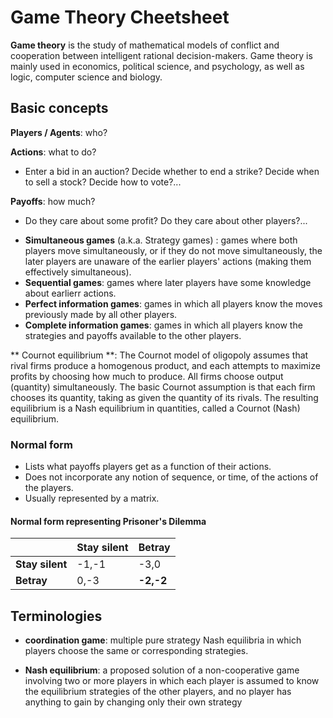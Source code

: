 # Game Theory Cheetsheet

**Game theory** is the study of mathematical models of conflict and cooperation between intelligent rational decision-makers. Game theory is mainly used in economics, political science, and psychology, as well as logic, computer science and biology.

## Basic concepts

**Players / Agents**: who?

**Actions**: what to do?
- Enter a bid in an auction? Decide whether to end a strike? Decide when to sell a stock? Decide how to vote?...

**Payoffs**: how much?
- Do they care about some profit? Do they care about other players?...

* __Simultaneous games__ (a.k.a. Strategy games) : games where both players move simultaneously, or if they do not move simultaneously, the later players are unaware of the earlier players' actions (making them effectively simultaneous).
* __Sequential games__: games where later players have some knowledge about earlierr actions.
* __Perfect information games__: games in which all players know the moves previously made by all other players.
* __Complete information games__: games in which all players know the strategies and payoffs available to the other players.

** Cournot equilibrium **: The Cournot model of oligopoly assumes that rival firms produce a homogenous product, and each attempts to maximize profits by choosing how much to produce. All firms choose output (quantity) simultaneously. The basic Cournot assumption is that each firm chooses its quantity, taking as given the quantity of its rivals. The resulting equilibrium is a Nash equilibrium in quantities, called a Cournot (Nash) equilibrium.


### Normal form 

- Lists what payoffs players get as a function of their actions. 
- Does not incorporate any notion of sequence, or time, of the actions of the players.
- Usually represented by a matrix.

#### Normal form representing Prisoner's Dilemma
|                 | **Stay silent**       | **Betray**          |
| ---             | ---                   | ---                 |
| **Stay silent** | -1,-1                 | -3,0                |
| **Betray**      | 0,-3                  | **-2,-2**           |




## Terminologies
* __coordination game__: multiple pure strategy Nash equilibria in which players choose the same or corresponding strategies.

* __Nash equilibrium__: a proposed solution of a non-cooperative game involving two or more players in which each player is assumed to know the equilibrium strategies of the other players, and no player has anything to gain by changing only their own strategy
